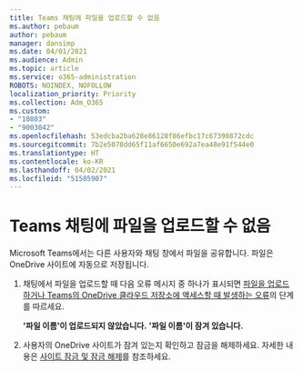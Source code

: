 ```yaml
---
title: Teams 채팅에 파일을 업로드할 수 없음
ms.author: pebaum
author: pebaum
manager: dansimp
ms.date: 04/01/2021
ms.audience: Admin
ms.topic: article
ms.service: o365-administration
ROBOTS: NOINDEX, NOFOLLOW
localization_priority: Priority
ms.collection: Adm_O365
ms.custom:
- "10803"
- "9003042"
ms.openlocfilehash: 53edcba2ba628e86128f86efbc17c67398872cdc
ms.sourcegitcommit: 7b2e5078dd65f11af6650e692a7ea48e91f544e0
ms.translationtype: HT
ms.contentlocale: ko-KR
ms.lasthandoff: 04/02/2021
ms.locfileid: "51505907"
---
```

# <a name="unable-to-upload-files-to-teams-chat"></a>Teams 채팅에 파일을 업로드할 수 없음

Microsoft Teams에서는 다른 사용자와 채팅 창에서 파일을 공유합니다. 파일은 OneDrive 사이트에 자동으로 저장됩니다.

1. 채팅에서 파일을 업로드할 때 다음 오류 메시지 중 하나가 표시되면 [파일을 업로드하거나 Teams의 OneDrive 클라우드 저장소에 액세스할 때 발생하는 오류](https://go.microsoft.com/fwlink/?linkid=2156015)의 단계를 따르세요.
    
    **'파일 이름'이 업로드되지 않았습니다.**
    **'파일 이름'이 잠겨 있습니다.**

1. 사용자의 OneDrive 사이트가 잠겨 있는지 확인하고 잠금을 해제하세요. 자세한 내용은 [사이트 잠금 및 잠금 해제](https://go.microsoft.com/fwlink/?linkid=2156016)를 참조하세요.